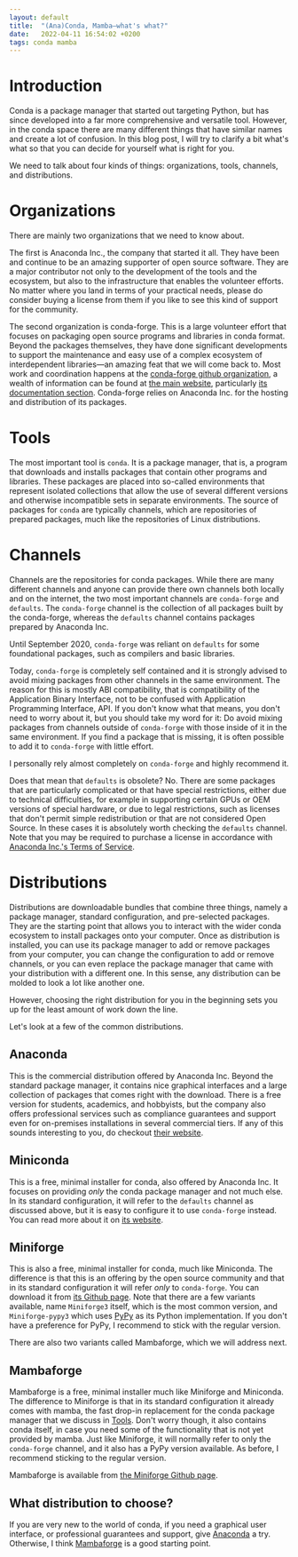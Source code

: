 ```yaml
---
layout: default
title:  "(Ana)Conda, Mamba—what's what?"
date:   2022-04-11 16:54:02 +0200
tags: conda mamba
---
```

# Introduction
Conda is a package manager that started out targeting Python, but has since developed into a far more comprehensive and versatile tool.
However, in the conda space there are many different things that have similar names and create a lot of confusion.
In this blog post, I will try to clarify a bit what's what so that you can decide for yourself what is right for you.

We need to talk about four kinds of things: organizations, tools, channels, and distributions.

# Organizations
There are mainly two organizations that we need to know about.

The first is Anaconda Inc., the company that started it all.
They have been and continue to be an amazing supporter of open source software.
They are a major contributor not only to the development of the tools and the ecosystem, but also to the infrastructure that enables the volunteer efforts.
No matter where you land in terms of your practical needs, please do consider buying a license from them if you like to see this kind of support for the community.

The second organization is conda-forge.
This is a large volunteer effort that focuses on packaging open source programs and libraries in conda format.
Beyond the packages themselves, they have done significant developments to support the maintenance and easy use of a complex ecosystem of interdependent libraries—an amazing feat that we will come back to.
Most work and coordination happens at the [conda-forge github organization](https://github.com/conda-forge), a wealth of information can be found at [the main website](https://conda-forge.org), particularly [its documentation section](https://conda-forge.org/docs).
Conda-forge relies on Anaconda Inc. for the hosting and distribution of its packages.

# Tools
The most important tool is `conda`.
It is a package manager, that is, a program that downloads and installs packages that contain other programs and libraries.
These packages are placed into so-called environments that represent isolated collections that allow the use of several different versions and otherwise incompatible sets in separate environments.
The source of packages for `conda` are typically channels, which are repositories of prepared packages, much like the repositories of Linux distributions.

# Channels
Channels are the repositories for conda packages.
While there are many different channels and anyone can provide there own channels both locally and on the internet, the two most important channels are `conda-forge` and `defaults`.
The `conda-forge` channel is the collection of all packages built by the conda-forge, whereas the `defaults` channel contains packages prepared by Anaconda Inc.

Until September 2020, `conda-forge` was reliant on `defaults` for some foundational packages, such as compilers and basic libraries.

Today, `conda-forge` is completely self contained and it is strongly advised to avoid mixing packages from other channels in the same environment.
The reason for this is mostly ABI compatibility, that is compatibility of the Application Binary Interface, not to be confused with Application Programming Interface, API.
If you don't know what that means, you don't need to worry about it, but you should take my word for it: Do avoid mixing packages from channels outside of `conda-forge` with those inside of it in the same environment.
If you find a package that is missing, it is often possible to add it to `conda-forge` with little effort.

I personally rely almost completely on `conda-forge` and highly recommend it.

Does that mean that `defaults` is obsolete? No. There are some packages that are particularly complicated or that have special restrictions, either due to technical difficulties, for example in supporting certain GPUs or OEM versions of special hardware, or due to legal restrictions, such as licenses that don't permit simple redistribution or that are not considered Open Source.
In these cases it is absolutely worth checking the `defaults` channel.
Note that you may be required to purchase a license in accordance with [Anaconda Inc.'s Terms of Service](https://www.anaconda.com/terms-of-service).

# Distributions
Distributions are downloadable bundles that combine three things, namely a package manager, standard configuration, and pre-selected packages.
They are the starting point that allows you to interact with the wider conda ecosystem to install packages onto your computer.
Once as distribution is installed, you can use its package manager to add or remove packages from your computer, you can change the configuration to add or remove channels, or you can even replace the package manager that came with your distribution with a different one.
In this sense, any distribution can be molded to look a lot like another one.

However, choosing the right distribution for you in the beginning sets you up for the least amount of work down the line.

Let's look at a few of the common distributions.

## Anaconda
This is the commercial distribution offered by Anaconda Inc.
Beyond the standard package manager, it contains nice graphical interfaces and a large collection of packages that comes right with the download.
There is a free version for students, academics, and hobbyists, but the company also offers professional services such as compliance guarantees and support even for on-premises installations in several commercial tiers.
If any of this sounds interesting to you, do checkout [their website](https://anaconda.com).

## Miniconda
This is a free, minimal installer for conda, also offered by Anaconda Inc.
It focuses on providing *only* the conda package manager and not much else.
In its standard configuration, it will refer to the `defaults` channel as discussed above, but it is easy to configure it to use `conda-forge` instead.
You can read more about it on [its website](https://docs.conda.io/en/latest/miniconda.html).

## Miniforge
This is also a free, minimal installer for conda, much like Miniconda.
The difference is that this is an offering by the open source community and that in its standard configuration it will refer *only* to `conda-forge`.
You can download it from [its Github page](https://github.com/conda-forge/miniforge).
Note that there are a few variants available, name `Miniforge3` itself, which is the most common version, and `Miniforge-pypy3` which uses [PyPy](https://www.pypy.org/) as its Python implementation.
If you don't have a preference for PyPy, I recommend to stick with the regular version.

There are also two variants called Mambaforge, which we will address next.

## Mambaforge
Mambaforge is a free, minimal installer much like Miniforge and Miniconda.
The difference to Miniforge is that in its standard configuration it already comes with mamba, the fast drop-in replacement for the conda package manager that we discuss in [Tools](#tools).
Don't worry though, it also contains conda itself, in case you need some of the functionality that is not yet provided by mamba.
Just like Miniforge, it will normally refer to only the `conda-forge` channel, and it also has a PyPy version available.
As before, I recommend sticking to the regular version.

Mambaforge is available from [the Miniforge Github page](https://github.com/conda-forge/miniforge).

## What distribution to choose?
If you are very new to the world of conda, if you need a graphical user interface, or professional guarantees and support, give [Anaconda](#anaconda) a try.
Otherwise, I think [Mambaforge](#mambaforge) is a good starting point.
